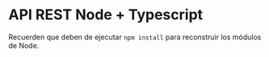 # API REST Node + Typescript

Recuerden que deben de ejecutar `npm install` para reconstruir los módulos de Node.
